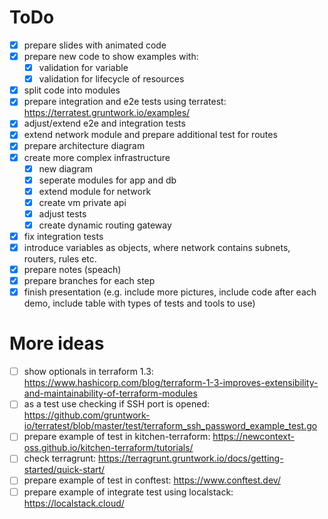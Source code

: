 # ToDo

- [x] prepare slides with animated code
- [x] prepare new code to show examples with:
  - [x] validation for variable
  - [x] validation for lifecycle of resources 
- [x] split code into modules
- [x] prepare integration and e2e tests using terratest: https://terratest.gruntwork.io/examples/
- [x] adjust/extend e2e and integration tests
- [x] extend network module and prepare additional test for routes
- [x] prepare architecture diagram
- [x] create more complex infrastructure
  - [x] new diagram
  - [x] seperate modules for app and db
  - [x] extend module for network
  - [x] create vm private api
  - [x] adjust tests
  - [x] create dynamic routing gateway
- [x] fix integration tests
- [x] introduce variables as objects, where network contains subnets, routers, rules etc.
- [x] prepare notes (speach)
- [x] prepare branches for each step
- [x] finish presentation (e.g. include more pictures, include code after each demo, include table with types of tests and tools to use)

# More ideas

- [ ] show optionals in terraform 1.3: https://www.hashicorp.com/blog/terraform-1-3-improves-extensibility-and-maintainability-of-terraform-modules
- [ ] as a test use checking if SSH port is opened: https://github.com/gruntwork-io/terratest/blob/master/test/terraform_ssh_password_example_test.go
- [ ] prepare example of test in kitchen-terraform: https://newcontext-oss.github.io/kitchen-terraform/tutorials/
- [ ] check terragrunt: https://terragrunt.gruntwork.io/docs/getting-started/quick-start/
- [ ] prepare example of test in conftest: https://www.conftest.dev/
- [ ] prepare example of integrate test using localstack: https://localstack.cloud/
